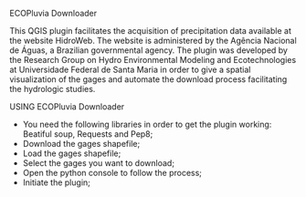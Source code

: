 ECOPluvia Downloader 

This QGIS plugin facilitates the acquisition of precipitation data available at the website HidroWeb.
The website is administered by the Agência Nacional de Águas, a Brazilian governmental agency.
The plugin was developed by the Research Group on Hydro Environmental Modeling and Ecotechnologies at
Universidade Federal de Santa Maria in order to give a spatial visualization of the gages and
automate the download process facilitating the hydrologic studies.

USING ECOPluvia Downloader

- You need the following libraries in order to get the plugin working:  Beatiful soup, Requests and Pep8;
- Download the gages shapefile; 
- Load the gages shapefile;
- Select the gages you want to download;
- Open the python console to follow the process;
- Initiate the plugin;



